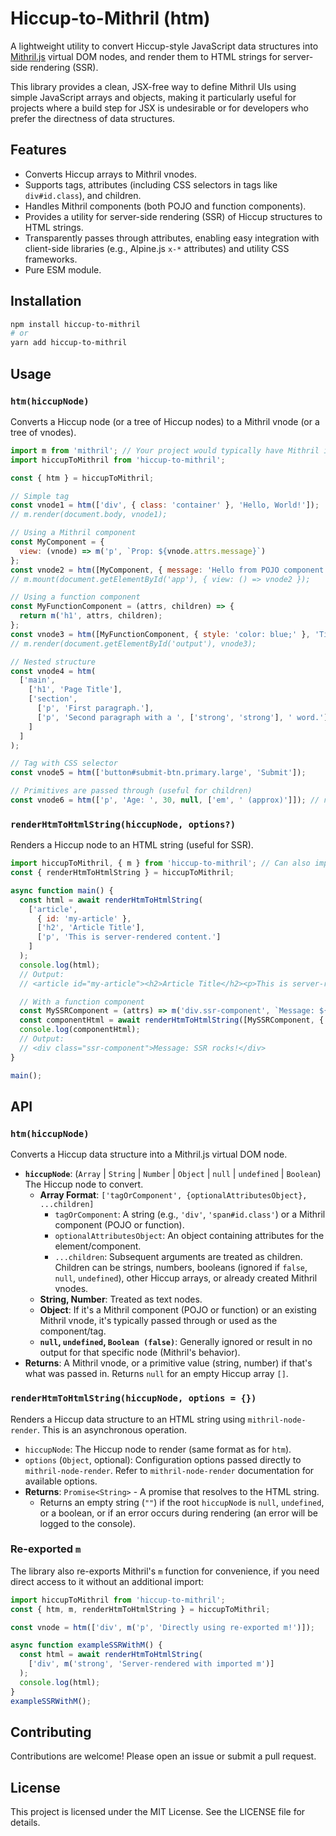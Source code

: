 # Hiccup-to-Mithril (htm)

A lightweight utility to convert Hiccup-style JavaScript data structures into [Mithril.js](https://mithril.js.org/) virtual DOM nodes, and render them to HTML strings for server-side rendering (SSR).

This library provides a clean, JSX-free way to define Mithril UIs using simple JavaScript arrays and objects, making it particularly useful for projects where a build step for JSX is undesirable or for developers who prefer the directness of data structures.

## Features

* Converts Hiccup arrays to Mithril vnodes.
* Supports tags, attributes (including CSS selectors in tags like `div#id.class`), and children.
* Handles Mithril components (both POJO and function components).
* Provides a utility for server-side rendering (SSR) of Hiccup structures to HTML strings.
* Transparently passes through attributes, enabling easy integration with client-side libraries (e.g., Alpine.js `x-*` attributes) and utility CSS frameworks.
* Pure ESM module.

## Installation

```bash
npm install hiccup-to-mithril
# or
yarn add hiccup-to-mithril
```

## Usage

### `htm(hiccupNode)`

Converts a Hiccup node (or a tree of Hiccup nodes) to a Mithril vnode (or a tree of vnodes).

```javascript
import m from 'mithril'; // Your project would typically have Mithril installed
import hiccupToMithril from 'hiccup-to-mithril';

const { htm } = hiccupToMithril;

// Simple tag
const vnode1 = htm(['div', { class: 'container' }, 'Hello, World!']);
// m.render(document.body, vnode1);

// Using a Mithril component
const MyComponent = {
  view: (vnode) => m('p', `Prop: ${vnode.attrs.message}`)
};
const vnode2 = htm([MyComponent, { message: 'Hello from POJO component!' }]);
// m.mount(document.getElementById('app'), { view: () => vnode2 });

// Using a function component
const MyFunctionComponent = (attrs, children) => {
  return m('h1', attrs, children);
};
const vnode3 = htm([MyFunctionComponent, { style: 'color: blue;' }, 'Title from Function Component']);
// m.render(document.getElementById('output'), vnode3);

// Nested structure
const vnode4 = htm(
  ['main',
    ['h1', 'Page Title'],
    ['section',
      ['p', 'First paragraph.'],
      ['p', 'Second paragraph with a ', ['strong', 'strong'], ' word.']
    ]
  ]
);

// Tag with CSS selector
const vnode5 = htm(['button#submit-btn.primary.large', 'Submit']);

// Primitives are passed through (useful for children)
const vnode6 = htm(['p', 'Age: ', 30, null, ['em', ' (approx)']]); // null is ignored

```

### `renderHtmToHtmlString(hiccupNode, options?)`

Renders a Hiccup node to an HTML string (useful for SSR).
```javascript
import hiccupToMithril, { m } from 'hiccup-to-mithril'; // Can also import m
const { renderHtmToHtmlString } = hiccupToMithril;

async function main() {
  const html = await renderHtmToHtmlString(
    ['article',
      { id: 'my-article' },
      ['h2', 'Article Title'],
      ['p', 'This is server-rendered content.']
    ]
  );
  console.log(html);
  // Output:
  // <article id="my-article"><h2>Article Title</h2><p>This is server-rendered content.</p></article>

  // With a function component
  const MySSRComponent = (attrs) => m('div.ssr-component', `Message: ${attrs.text}`);
  const componentHtml = await renderHtmToHtmlString([MySSRComponent, { text: 'SSR rocks!' }]);
  console.log(componentHtml);
  // Output:
  // <div class="ssr-component">Message: SSR rocks!</div>
}

main();
```

## API

### `htm(hiccupNode)`

Converts a Hiccup data structure into a Mithril.js virtual DOM node.

* **`hiccupNode`**: (`Array` | `String` | `Number` | `Object` | `null` | `undefined` | `Boolean`)
    The Hiccup node to convert.
  * **Array Format**: `['tagOrComponent', {optionalAttributesObject}, ...children]`
    * `tagOrComponent`: A string (e.g., `'div'`, `'span#id.class'`) or a Mithril component (POJO or function).
    * `optionalAttributesObject`: An object containing attributes for the element/component.
    * `...children`: Subsequent arguments are treated as children. Children can be strings, numbers, booleans (ignored if `false`, `null`, `undefined`), other Hiccup arrays, or already created Mithril vnodes.
  * **String, Number**: Treated as text nodes.
  * **Object**: If it's a Mithril component (POJO or function) or an existing Mithril vnode, it's typically passed through or used as the component/tag.
  * **`null`, `undefined`, `Boolean (false)`**: Generally ignored or result in no output for that specific node (Mithril's behavior).
* **Returns**: A Mithril vnode, or a primitive value (string, number) if that's what was passed in. Returns `null` for an empty Hiccup array `[]`.

### `renderHtmToHtmlString(hiccupNode, options = {})`

Renders a Hiccup data structure to an HTML string using `mithril-node-render`. This is an asynchronous operation.

* `hiccupNode`: The Hiccup node to render (same format as for `htm`).
* `options` (`Object`, optional): Configuration options passed directly to `mithril-node-render`. Refer to `mithril-node-render` documentation for available options.
* **Returns**: `Promise<String>` - A promise that resolves to the HTML string.
  * Returns an empty string (`""`) if the root `hiccupNode` is `null`, `undefined`, or a boolean, or if an error occurs during rendering (an error will be logged to the console).

### Re-exported `m`

The library also re-exports Mithril's `m` function for convenience, if you need direct access to it without an additional import:

```javascript
import hiccupToMithril from 'hiccup-to-mithril';
const { htm, m, renderHtmToHtmlString } = hiccupToMithril;

const vnode = htm(['div', m('p', 'Directly using re-exported m!')]);

async function exampleSSRWithM() {
  const html = await renderHtmToHtmlString(
    ['div', m('strong', 'Server-rendered with imported m')]
  );
  console.log(html);
}
exampleSSRWithM();
```

## Contributing

Contributions are welcome! Please open an issue or submit a pull request.

## License

This project is licensed under the MIT License. See the LICENSE file for details.
